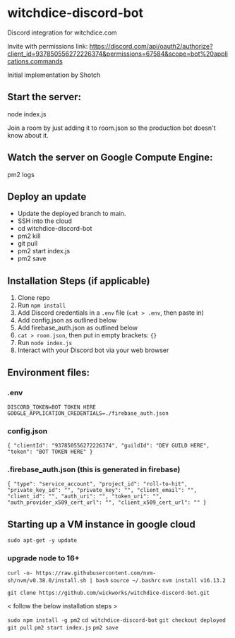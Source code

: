 # witchdice-discord-bot
Discord integration for witchdice.com

Invite with permissions link:
https://discord.com/api/oauth2/authorize?client_id=937850556272226374&permissions=67584&scope=bot%20applications.commands

Initial implementation by Shotch

## Start the server:
node index.js

Join a room by just adding it to room.json so the production bot doesn't know about it.


## Watch the server on Google Compute Engine:
pm2 logs

## Deploy an update
- Update the deployed branch to main.
- SSH into the cloud
- cd witchdice-discord-bot
- pm2 kill
- git pull
- pm2 start index.js
- pm2 save


## Installation Steps (if applicable)

1. Clone repo
2. Run `npm install`
3. Add Discord credentials in a `.env` file		(`cat > .env`, then paste in)
4. Add config.json as outlined below
5. Add firebase_auth.json as outlined below
6. `cat > room.json`, then put in empty brackets: `{}`
6. Run `node index.js`
7. Interact with your Discord bot via your web browser

## Environment files:
### .env
`DISCORD_TOKEN=BOT TOKEN HERE
GOOGLE_APPLICATION_CREDENTIALS=./firebase_auth.json`

### config.json
`{
	"clientId": "937850556272226374",
	"guildId": "DEV GUILD HERE",
	"token": "BOT TOKEN HERE"
}`

### .firebase_auth.json  (this is generated in firebase)
`{
  "type": "service_account",
  "project_id": "roll-to-hit",
  "private_key_id": "",
  "private_key": "",
  "client_email": "",
  "client_id": "",
  "auth_uri": "",
  "token_uri": "",
  "auth_provider_x509_cert_url": "",
  "client_x509_cert_url": ""
}`

## Starting up a VM instance in google cloud

`sudo apt-get -y update`

### upgrade node to 16+
`curl -o- https://raw.githubusercontent.com/nvm-sh/nvm/v0.38.0/install.sh | bash`
`source ~/.bashrc`
`nvm install v16.13.2`

`git clone https://github.com/wickworks/witchdice-discord-bot.git`

< follow the below installation steps >

`sudo npm install -g pm2`
`cd witchdice-discord-bot`
`git checkout deployed`
`git pull`
`pm2 start index.js`
`pm2 save`
